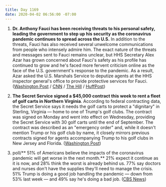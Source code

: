 ```yaml
---
title: Day 1169
date: 2020-04-02 06:56:00 -07:00
---
```


1. **Dr. Anthony Fauci has been receiving threats to his personal safety, leading the government to step up his security as the coronavirus pandemic continues to spread across the U.S.** In addition to the threats, Fauci has also received several unwelcome communications from people who intensely admire him. The exact nature of the threats and messages sent to Fauci remains unclear, but HHS Secretary Alex Azar has grown concerned about Fauci's safety as his profile has continued to grow and he's faced more fervent criticism online as the face of the U.S. government's response to the pandemic. As a result, Azar asked the U.S. Marshals Service to deputize agents at the HHS inspector general's office to provide protective services for Fauci. ([Washington Post](https://www.washingtonpost.com/politics/anthony-faucis-security-is-stepped-up-as-doctor-and-face-of-us-coronavirus-response-receives-threats/2020/04/01/ff861a16-744d-11ea-85cb-8670579b863d_story.html) / [CNN](https://www.cnn.com/2020/04/01/politics/anthony-fauci-security-detail/index.html) / [The Hill](https://thehill.com/homenews/administration/490725-fauci-given-security-detail-after-receiving-threats) / [HuffPost](https://www.huffpost.com/entry/anthony-fauci-security-coronavirus_n_5e85776dc5b6f55ebf47e311))

2. **The Secret Service signed a $45,000 contract this week to rent a fleet of golf carts in Northern Virginia**. According to federal contracting data, the Secret Service says it needs the golf carts to protect a "dignitary" in Sterling, Virginia — home to one of Trump's golf clubs. The contract was signed on Monday and went into effect on Wednesday, providing the Secret Service with 30 golf carts until the end of September. The contract was described as an "emergency order" and, while it doesn't mention Trump or his golf club by name, it closely mirrors previous contracts signed for agents accompanying Trump to his golf clubs in New Jersey and Florida. ([Washington Post](https://www.washingtonpost.com/politics/amid-virus-outbreak-secret-service-signed-contract-to-rent-golf-carts-at-home-of-trump-club/2020/04/01/86d249fe-7449-11ea-85cb-8670579b863d_story.html))

3. poll/** 51% of Americans believe the impacts of the coronavirus pandemic will get worse in the next month.** 21% expect it continue as it is now, and 28% think the worst is already behind us. 77% say doctors and nurses don't have the supplies they'll need to manage the crisis. 51% Trump is doing a good job handling the pandemic — down from 53% last week — and 49% say he's doing a bad job. ([CBS News](https://www.cbsnews.com/news/half-of-americans-say-coronavirus-outbreak-will-get-worse-over-the-next-month/))